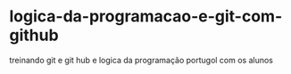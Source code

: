 # logica-da-programacao-e-git-com-github
treinando git e git hub e logica da programação portugol com os alunos
